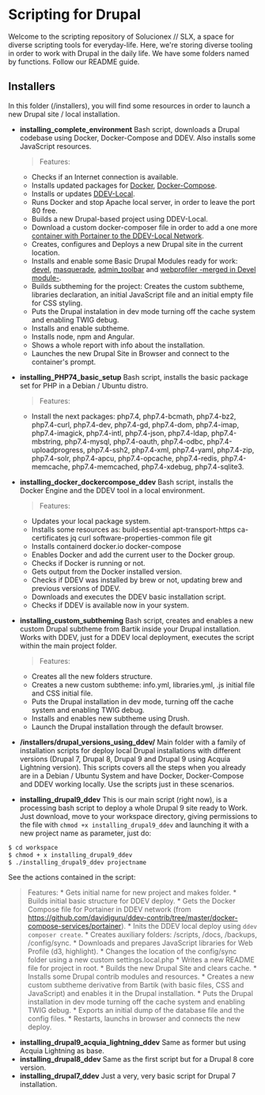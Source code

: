 # Scripting for Drupal
Welcome to the scripting repository of Solucionex // SLX, a space for diverse scripting tools for everyday-life. Here, we're storing diverse tooling in order to work with Drupal in the daily life. We have some folders named by functions. Follow our README guide.  

## Installers
In this folder (/installers), you will find some resources in order to launch a new Drupal site / local installation.   
* **installing_complete_environment** Bash script, downloads a Drupal codebase using Docker, Docker-Compose and DDEV. Also installs some JavaScript resources.
  > Features:
    * Checks if an Internet connection is available.  
    * Installs updated packages for [Docker](https://docs.docker.com/get-started/overview/), [Docker-Compose](https://docs.docker.com/compose/). 
    * Installs or updates [DDEV-Local](https://ddev.readthedocs.io/en/stable/).
    * Runs Docker and stop Apache local server, in order to leave the port 80 free.
    * Builds a new Drupal-based project using DDEV-Local.
    * Download a custom docker-composer file in order to add a one more [container with Portainer to the DDEV-Local Network](https://github.com/davidjguru/ddev-contrib/tree/master/docker-compose-services/portainer). 
    * Creates, configures and Deploys a new Drupal site in the current location.
    * Installs and enable some Basic Drupal Modules ready for work: [devel](https://www.drupal.org/project/devel), [masquerade](https://www.drupal.org/project/masquerade), [admin_toolbar](https://www.drupal.org/project/admin_toolbar) and [webprofiler -merged in Devel module-](https://www.drupal.org/project/webprofiler).
    * Builds subtheming for the project: Creates the custom subtheme, libraries declaration, an initial JavaScript file and an initial empty file for CSS styling.
    * Puts the Drupal instalation in dev mode turning off the cache system and enabling TWIG debug.
    * Installs and enable subtheme.
    * Installs node, npm and Angular.
    * Shows a whole report with info about the installation.
    * Launches the new Drupal Site in Browser and connect to the container's prompt.

* **installing_PHP74_basic_setup** Bash script, installs the basic package set for PHP in a Debian / Ubuntu distro.  
  > Features:
    * Install the next packages:   php7.4, php7.4-bcmath, php7.4-bz2, php7.4-curl, php7.4-dev, php7.4-gd, php7.4-dom, php7.4-imap, php7.4-imagick, php7.4-intl, php7.4-json, php7.4-ldap, php7.4-mbstring, php7.4-mysql, php7.4-oauth, php7.4-odbc, php7.4-uploadprogress, php7.4-ssh2, php7.4-xml, php7.4-yaml, php7.4-zip, php7.4-solr, php7.4-apcu, php7.4-opcache, php7.4-redis, php7.4-memcache, php7.4-memcached, php7.4-xdebug, php7.4-sqlite3.      
    
* **installing_docker_dockercompose_ddev** Bash script, installs the Docker Engine and the DDEV tool in a local environment.
  > Features: 
    * Updates your local package system.  
    * Installs some resources as: build-essential apt-transport-https ca-certificates jq curl software-properties-common file git  
    * Installs containerd docker.io docker-compose
    * Enables Docker and add the current user to the Docker group.
    * Checks if Docker is running or not.
    * Gets output from the Docker installed version.
    * Checks if DDEV was installed by brew or not, updating brew and previous versions of DDEV.
    * Downloads and executes the DDEV basic installation script.
    * Checks if DDEV is available now in your system.

* **installing_custom_subtheming** Bash script, creates and enables a new custom Drupal subtheme from Bartik inside your Drupal installation.    
  Works with DDEV, just for a DDEV local deployment, executes the script within the main project folder.  
  > Features:
    * Creates all the new folders structure.
    * Creates a new custom subtheme: info.yml, libraries.yml, .js initial file and CSS initial file.
    * Puts the Drupal installation in dev mode, turning off the cache system and enabling TWIG debug.
    * Installs and enables new subtheme using Drush.
    * Launch the Drupal installation through the default browser.
    
 * **/installers/drupal_versions_using_ddev/** Main folder with a family of installation scripts for deploy local Drupal installations with different versions (Drupal 7, Drupal 8, Drupal 9 and Drupal 9 using Acquia Lightning version). This scripts covers all the steps when you already are in a Debian / Ubuntu System and have Docker, Docker-Compose and DDEV working locally. Use the scripts just in these scenarios.  
 * **installing_drupal9_ddev** This is our main script (right now), is a processing bash script to deploy a whole Drupal 9 site ready to Work. Just download, move to your workspace directory, giving permissions to the file with ```chmod +x installing_drupal9_ddev``` and launching it with a new project name as parameter, just do:  
 
 ```bash
 $ cd workspace
 $ chmod + x installing_drupal9_ddev
 $ ./installing_drupal9_ddev projectname
 ```
 See the actions contained in the script:  
   > Features:
     * Gets initial name for new project and makes folder.
     * Builds initial basic structure for DDEV deploy.
     * Gets the Docker Compose file for Portainer in DDEV network (from https://github.com/davidjguru/ddev-contrib/tree/master/docker-compose-services/portainer). 
     * Inits the DDEV local deploy using ```ddev composer create```.
     * Creates auxiliary folders: /scripts, /docs, /backups, /config/sync.
     * Downloads and prepares JavaScript libraries for Web Profile (d3, highlight).
     * Changes the location of the config/sync folder using a new custom settings.local.php
     * Writes a new README file for project in root.
     * Builds the new Drupal Site and clears cache.
     * Installs some Drupal contrib modules and resources.
     * Creates a new custom subtheme derivative from Bartik (with basic files, CSS and JavaScript) and enables it in the Drupal installation.
     * Puts the Drupal installation in dev mode turning off the cache system and enabling TWIG debug.
     * Exports an initial dump of the database file and the config files.
     * Restarts, launchs in browser and connects the new deploy.
 * **installing_drupal9_acquia_lightning_ddev** Same as former but using Acquia Lightning as base. 
 * **installing_drupal8_ddev** Same as the first script but for a Drupal 8 core version. 
 * **installing_drupal7_ddev** Just a very, very basic script for Drupal 7 installation. 
